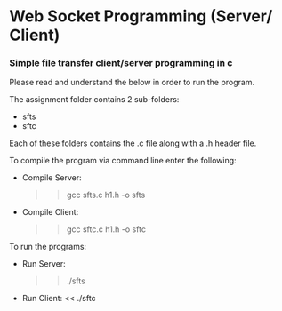 <h1>Web Socket Programming (Server/ Client)</h1>

<h3>Simple file transfer client/server programming in c</h3>
Please read and understand the below in order to run the program. 

The assignment folder contains 2 sub-folders:
- sfts
- sftc

Each of these folders contains the .c file along with a .h header file. 

To compile the program via command line enter the following:

- Compile Server:
    >> gcc sfts.c h1.h -o sfts
- Compile Client:
    >> gcc sftc.c h1.h -o sftc

To run the programs:

- Run Server:
    >> ./sfts
- Run Client:
    << ./sftc
